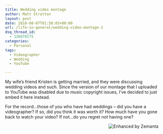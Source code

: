 ```yaml
---
title: Wedding video montage
author: Matt Stratton
layout: post
date: 2010-08-07T01:58:03+00:00
url: /life-in-general/wedding-video-montage-2
dsq_thread_id:
  - 126978175
categories:
  - Personal
tags:
  - Videographer
  - Wedding
  - YouTube

---
```

My wife&#8217;s friend Kristen is getting married, and they were discussing wedding videos and such. Since the version of our montage that I uploaded to YouTube was disabled due to music copyright issues, I&#8217;ve decided to just embed it here instead.



For the record&#8230;those of you who have had weddings &#8211; did you have a videographer? If so, did you think it was worth it? How much have you gone back to watch your video? If not&#8230;do you regret not having one?

<div class="zemanta-pixie" style="margin-top: 10px; height: 15px;">
  <a class="zemanta-pixie-a" title="Enhanced by Zemanta" href="http://www.zemanta.com/"><img class="zemanta-pixie-img" style="border: medium none; float: right;" src="http://img.zemanta.com/zemified_a.png?x-id=262a3190-22e8-4651-91ce-1bb715001a9d" alt="Enhanced by Zemanta" /></a><span class="zem-script pretty-attribution"></span>
</div>